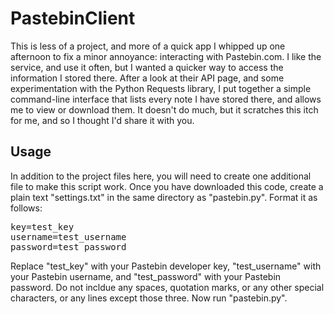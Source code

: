 PastebinClient
==============

This is less of a project, and more of a quick app I whipped up one afternoon to fix a minor annoyance: interacting with Pastebin.com. I like the service, and use it often, but I wanted a quicker way to access the information I stored there. After a look at their API page, and some experimentation with the Python Requests library, I put together a simple command-line interface that lists every note I have stored there, and allows me to view or download them. It doesn't do much, but it scratches this itch for me, and so I thought I'd share it with you.

## Usage

In addition to the project files here, you will need to create one additional file to make this script work. Once you have downloaded this code, create a plain text "settings.txt" in the same directory as "pastebin.py". Format it as follows:

<pre>
key=test_key
username=test_username
password=test_password
</pre>

Replace "test_key" with your Pastebin developer key, "test_username" with your Pastebin username, and "test_password" with your Pastebin password. Do not incldue any spaces, quotation marks, or any other special characters, or any lines except those three. Now run "pastebin.py".